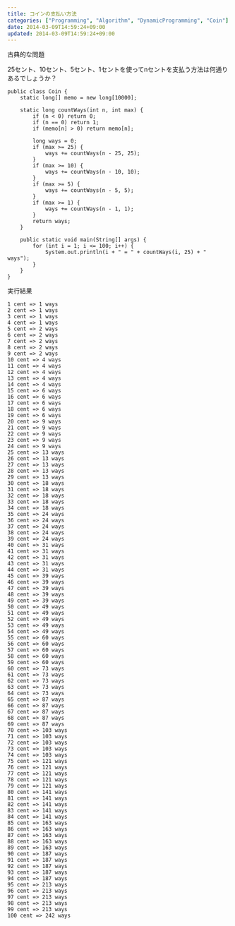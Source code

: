 ```yaml
---
title: コインの支払い方法
categories: ["Programming", "Algorithm", "DynamicProgramming", "Coin"]
date: 2014-03-09T14:59:24+09:00
updated: 2014-03-09T14:59:24+09:00
---
```


古典的な問題

25セント、10セント、5セント、1セントを使ってnセントを支払う方法は何通りあるでしょうか？

    public class Coin {
        static long[] memo = new long[10000];
    
        static long countWays(int n, int max) {
            if (n < 0) return 0;
            if (n == 0) return 1;
            if (memo[n] > 0) return memo[n];
    
            long ways = 0;
            if (max >= 25) {
                ways += countWays(n - 25, 25);
            }
            if (max >= 10) {
                ways += countWays(n - 10, 10);
            }
            if (max >= 5) {
                ways += countWays(n - 5, 5);
            }
            if (max >= 1) {
                ways += countWays(n - 1, 1);
            }
            return ways;
        }
    
        public static void main(String[] args) {
            for (int i = 1; i <= 100; i++) {
                System.out.println(i + " = " + countWays(i, 25) + " ways");
            }
        }
    }

実行結果

    1 cent => 1 ways
    2 cent => 1 ways
    3 cent => 1 ways
    4 cent => 1 ways
    5 cent => 2 ways
    6 cent => 2 ways
    7 cent => 2 ways
    8 cent => 2 ways
    9 cent => 2 ways
    10 cent => 4 ways
    11 cent => 4 ways
    12 cent => 4 ways
    13 cent => 4 ways
    14 cent => 4 ways
    15 cent => 6 ways
    16 cent => 6 ways
    17 cent => 6 ways
    18 cent => 6 ways
    19 cent => 6 ways
    20 cent => 9 ways
    21 cent => 9 ways
    22 cent => 9 ways
    23 cent => 9 ways
    24 cent => 9 ways
    25 cent => 13 ways
    26 cent => 13 ways
    27 cent => 13 ways
    28 cent => 13 ways
    29 cent => 13 ways
    30 cent => 18 ways
    31 cent => 18 ways
    32 cent => 18 ways
    33 cent => 18 ways
    34 cent => 18 ways
    35 cent => 24 ways
    36 cent => 24 ways
    37 cent => 24 ways
    38 cent => 24 ways
    39 cent => 24 ways
    40 cent => 31 ways
    41 cent => 31 ways
    42 cent => 31 ways
    43 cent => 31 ways
    44 cent => 31 ways
    45 cent => 39 ways
    46 cent => 39 ways
    47 cent => 39 ways
    48 cent => 39 ways
    49 cent => 39 ways
    50 cent => 49 ways
    51 cent => 49 ways
    52 cent => 49 ways
    53 cent => 49 ways
    54 cent => 49 ways
    55 cent => 60 ways
    56 cent => 60 ways
    57 cent => 60 ways
    58 cent => 60 ways
    59 cent => 60 ways
    60 cent => 73 ways
    61 cent => 73 ways
    62 cent => 73 ways
    63 cent => 73 ways
    64 cent => 73 ways
    65 cent => 87 ways
    66 cent => 87 ways
    67 cent => 87 ways
    68 cent => 87 ways
    69 cent => 87 ways
    70 cent => 103 ways
    71 cent => 103 ways
    72 cent => 103 ways
    73 cent => 103 ways
    74 cent => 103 ways
    75 cent => 121 ways
    76 cent => 121 ways
    77 cent => 121 ways
    78 cent => 121 ways
    79 cent => 121 ways
    80 cent => 141 ways
    81 cent => 141 ways
    82 cent => 141 ways
    83 cent => 141 ways
    84 cent => 141 ways
    85 cent => 163 ways
    86 cent => 163 ways
    87 cent => 163 ways
    88 cent => 163 ways
    89 cent => 163 ways
    90 cent => 187 ways
    91 cent => 187 ways
    92 cent => 187 ways
    93 cent => 187 ways
    94 cent => 187 ways
    95 cent => 213 ways
    96 cent => 213 ways
    97 cent => 213 ways
    98 cent => 213 ways
    99 cent => 213 ways
    100 cent => 242 ways


